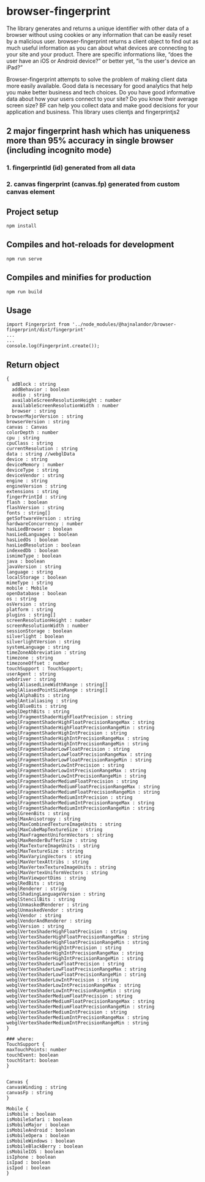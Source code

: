 # browser-fingerprint

The library generates and returns a unique identifier with other data of a browser without using cookies or any information that can be easily reset by a malicious user. 
browser-fingerprint returns a client object to find out as much useful information as you can about what devices are connecting to your site and your product. There are specific informations like, “does the user have an iOS or Android device?” or better yet, “is the user's device an iPad?”

Browser-fingerprint attempts to solve the problem of making client data more easily available. Good data is necessary for good analytics that help you make better business and tech choices. Do you have good informative data about how your users connect to your site? Do you know their average screen size? BF can help you collect data and make good decisions for your application and business.
This library uses clientjs and fingerprintjs2
## 2 major fingerprint hash which has uniqueness more than 95% accuracy in single browser (including incognito mode)
### 1. fingerprintId (id) generated from all data
### 2. canvas fingerprint (canvas.fp) generated from custom canvas element


## Project setup
  ```
  npm install
  ```
## Compiles and hot-reloads for development
  ```
  npm run serve
  ```
## Compiles and minifies for production
  ```
  npm run build
  ```
## Usage
```
import Fingerprint from '../node_modules/@hajnalandor/browser-fingerprint/dist/fingerprint' 
...
...
console.log(Fingerprint.create());
```
## Return object
  ```
  { 
    adBlock : string 
    addBehavior : boolean 
    audio : string 
    availableScreenResolutionHeight : number 
    availableScreenResolutionWidth : number 
    browser : string 
  browserMajorVersion : string
  browserVersion : string 
  canvas : Canvas 
  colorDepth : number  
  cpu : string 
  cpuClass : string 
  currentResolution : string 
  data : string //webglData 
  device : string 
  deviceMemory : number 
  deviceType : string 
  deviceVendor : string 
  engine : string 
  engineVersion : string 
  extensions : string 
  fingerPrintId : string 
  flash : boolean 
  flashVersion : string 
  fonts : string[] 
  getSoftwareVersion : string 
  hardwareConcurrency : number 
  hasLiedBrowser : boolean 
  hasLiedLanguages : boolean 
  hasLiedOs : boolean 
  hasLiedResolution : boolean 
  indexedDb : boolean 
  ismimeType : boolean 
  java : boolean 
  javaVersion : string 
  language : string 
  localStorage : boolean 
  mimeType : string 
  mobile : Mobile 
  openDatabase : boolean 
  os : string 
  osVersion : string 
  platform : string 
  plugins : string[] 
  screenResolutionHeight : number
  screenResolutionWidth : number 
  sessionStorage : boolean 
  silverlight : boolean 
  silverlightVersion : string 
  systemLanguage : string 
  timeZoneAbbreviation : string
  timezone : string 
  timezoneOffset : number 
  touchSupport : TouchSupport; 
  userAgent : string 
  webdriver : string 
  webglAliasedLineWidthRange : string[] 
  webglAliasedPointSizeRange : string[] 
  webglAlphaBits : string 
  webglAntialiasing : string 
  webglBlueBits : string 
  webglDepthBits : string 
  webglFragmentShaderHighFloatPrecision : string 
  webglFragmentShaderHighFloatPrecisionRangeMax : string 
  webglFragmentShaderHighFloatPrecisionRangeMin : string 
  webglFragmentShaderHighIntPrecision : string 
  webglFragmentShaderHighIntPrecisionRangeMax : string 
  webglFragmentShaderHighIntPrecisionRangeMin : string 
  webglFragmentShaderLowFloatPrecision : string 
  webglFragmentShaderLowFloatPrecisionRangeMax : string      
  webglFragmentShaderLowFloatPrecisionRangeMin : string 
  webglFragmentShaderLowIntPrecision : string   
  webglFragmentShaderLowIntPrecisionRangeMax : string   
  webglFragmentShaderLowIntPrecisionRangeMin : string 
  webglFragmentShaderMediumFloatPrecision : string 
  webglFragmentShaderMediumFloatPrecisionRangeMax : string 
  webglFragmentShaderMediumFloatPrecisionRangeMin : string 
  webglFragmentShaderMediumIntPrecision : string 
  webglFragmentShaderMediumIntPrecisionRangeMax : string 
  webglFragmentShaderMediumIntPrecisionRangeMin : string 
  webglGreenBits : string 
  webglMaxAnisotropy : string 
  webglMaxCombinedTextureImageUnits : string   
  webglMaxCubeMapTextureSize : string  
  webglMaxFragmentUniformVectors : string   
  webglMaxRenderBufferSize : string   
  webglMaxTextureImageUnits : string   
  webglMaxTextureSize : string 
  webglMaxVaryingVectors : string 
  webglMaxVertexAttribs : string 
  webglMaxVertexTextureImageUnits : string 
  webglMaxVertexUniformVectors : string 
  webglMaxViewportDims : string 
  webglRedBits : string 
  webglRenderer : string 
  webglShadingLanguageVersion : string 
  webglStencilBits : string 
  webglUnmaskedRenderer : string 
  webglUnmaskedVendor : string 
  webglVendor : string 
  webglVendorAndRenderer : string 
  webglVersion : string 
  webglVertexShaderHighFloatPrecision : string 
  webglVertexShaderHighFloatPrecisionRangeMax : string 
  webglVertexShaderHighFloatPrecisionRangeMin : string 
  webglVertexShaderHighIntPrecision : string 
  webglVertexShaderHighIntPrecisionRangeMax : string 
  webglVertexShaderHighIntPrecisionRangeMin : string 
  webglVertexShaderLowFloatPrecision : string 
  webglVertexShaderLowFloatPrecisionRangeMax : string 
  webglVertexShaderLowFloatPrecisionRangeMin : string 
  webglVertexShaderLowIntPrecision : string 
  webglVertexShaderLowIntPrecisionRangeMax : string 
  webglVertexShaderLowIntPrecisionRangeMin : string 
  webglVertexShaderMediumFloatPrecision : string 
  webglVertexShaderMediumFloatPrecisionRangeMax : string 
  webglVertexShaderMediumFloatPrecisionRangeMin : string 
  webglVertexShaderMediumIntPrecision : string 
  webglVertexShaderMediumIntPrecisionRangeMax : string 
  webglVertexShaderMediumIntPrecisionRangeMin : string 
  }
  
 ### where:
  TouchSupport { 
  maxTouchPoints: number 
  touchEvent: boolean 
  touchStart: boolean 
  } 


 Canvas { 
  canvasWinding : string 
  canvasFp : string 
}

 Mobile { 
  isMobile : boolean 
  isMobileSafari : boolean 
  isMobileMajor : boolean 
  isMobileAndroid : boolean 
  isMobileOpera : boolean 
  isMobileWindows : boolean 
  isMobileBlackBerry : boolean 
  isMobileIOS : boolean 
  isIphone : boolean 
  isIpad : boolean 
  isIpod : boolean 
}
```
